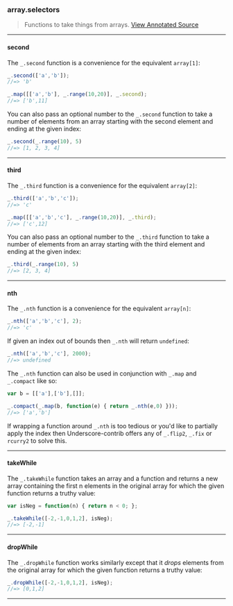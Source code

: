 ### array.selectors

> Functions to take things from arrays. <a href="docs/underscore.array.selectors.js.html" class="btn btn-primary btn-xs">View Annotated Source</a>

--------------------------------------------------------------------------------

#### second

The `_.second` function is a convenience for the equivalent `array[1]`:

```javascript
_.second(['a','b']);
//=> 'b'

_.map([['a','b'], _.range(10,20)], _.second);
//=> ['b',11]
```

You can also pass an optional number to the `_.second` function to take a number of elements from an array starting with the second element and ending at the given index:

```javascript
_.second(_.range(10), 5)
//=> [1, 2, 3, 4]
```

--------------------------------------------------------------------------------

#### third

The `_.third` function is a convenience for the equivalent `array[2]`:

```javascript
_.third(['a','b','c']);
//=> 'c'

_.map([['a','b','c'], _.range(10,20)], _.third);
//=> ['c',12]
```

You can also pass an optional number to the `_.third` function to take a number of elements from an array starting with the third element and ending at the given index:

```javascript
_.third(_.range(10), 5)
//=> [2, 3, 4]
```

--------------------------------------------------------------------------------

#### nth

The `_.nth` function is a convenience for the equivalent `array[n]`:

```javascript
_.nth(['a','b','c'], 2);
//=> 'c'
```

If given an index out of bounds then `_.nth` will return `undefined`:

```javascript
_.nth(['a','b','c'], 2000);
//=> undefined
```

The `_.nth` function can also be used in conjunction with `_.map` and `_.compact` like so:

```javascript
var b = [['a'],['b'],[]];

_.compact(_.map(b, function(e) { return _.nth(e,0) }));
//=> ['a','b']
```

If wrapping a function around `_.nth` is too tedious or you'd like to partially apply the index then Underscore-contrib offers any of `_.flip2`, `_.fix` or `rcurry2` to solve this.

--------------------------------------------------------------------------------

#### takeWhile

The `_.takeWhile` function takes an array and a function and returns a new array containing the first n elements in the original array for which the given function returns a truthy value:

```javascript
var isNeg = function(n) { return n < 0; };

_.takeWhile([-2,-1,0,1,2], isNeg);
//=> [-2,-1]
```

--------------------------------------------------------------------------------

#### dropWhile

The `_.dropWhile` function works similarly except that it *drops* elements from the original array for which the given function returns a truthy value:

```javascript
_.dropWhile([-2,-1,0,1,2], isNeg);
//=> [0,1,2]
```

--------------------------------------------------------------------------------